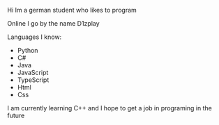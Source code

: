 Hi Im a german student who likes to program

Online I go by the name D1zplay

Languages I know:
* Python
* C#
* Java
* JavaScript
* TypeScript
* Html
* Css

I am currently learning C++ and I hope to get a job in programing in the future
